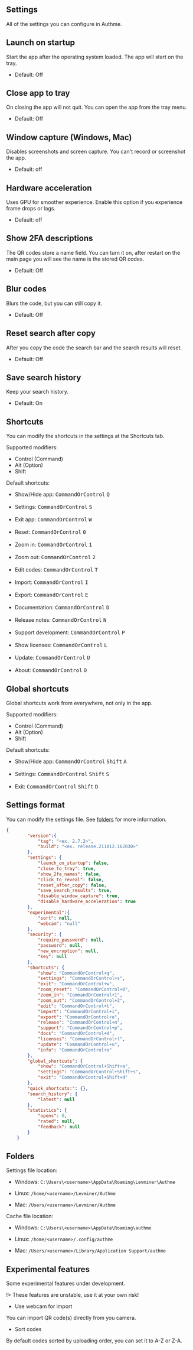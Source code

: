 ## Settings

All of the settings you can configure in Authme.

## Launch on startup

Start the app after the operating system loaded. The app will start on the tray.

-   Default: Off

## Close app to tray

On closing the app will not quit. You can open the app from the tray menu.

-   Default: Off

## Window capture (Windows, Mac)

Disables screenshots and screen capture. You can't record or screenshot the app.

-   Default: off

## Hardware acceleration

Uses GPU for smoother experience. Enable this option if you experience frame drops or lags.

-   Default: off

## Show 2FA descriptions

The QR codes store a name field. You can turn it on, after restart on the main page you will see the name is the stored QR codes.

-   Default: Off

## Blur codes

Blurs the code, but you can still copy it.

-   Default: Off

## Reset search after copy

After you copy the code the search bar and the search results will reset.

-   Default: Off

## Save search history

Keep your search history.

-   Default: On

## Shortcuts

You can modify the shortcuts in the settings at the Shortcuts tab.

Supported modifiers:

-   Control (Command)
-   Alt (Option)
-   Shift

Default shortcuts:

-   Show/Hide app: <kbd>CommandOrControl</kbd> <kbd>Q</kbd>
    <br>
    <br>
-   Settings: <kbd>CommandOrControl</kbd> <kbd>S</kbd>
    <br>
    <br>
-   Exit app: <kbd>CommandOrControl</kbd> <kbd>W</kbd>
    <br>
    <br>
-   Reset: <kbd>CommandOrControl</kbd> <kbd>0</kbd>
    <br>
    <br>
-   Zoom in: <kbd>CommandOrControl</kbd> <kbd>1</kbd>
    <br>
    <br>
-   Zoom out: <kbd>CommandOrControl</kbd> <kbd>2</kbd>
    <br>
    <br>
-   Edit codes: <kbd>CommandOrControl</kbd> <kbd>T</kbd>
    <br>
    <br>
-   Import: <kbd>CommandOrControl</kbd> <kbd>I</kbd>
    <br>
    <br>
-   Export: <kbd>CommandOrControl</kbd> <kbd>E</kbd>
    <br>
    <br>
-   Documentation: <kbd>CommandOrControl</kbd> <kbd>D</kbd>
    <br>
    <br>
-   Release notes: <kbd>CommandOrControl</kbd> <kbd>N</kbd>
    <br>
    <br>
-   Support development: <kbd>CommandOrControl</kbd> <kbd>P</kbd>
    <br>
    <br>
-   Show licenses: <kbd>CommandOrControl</kbd> <kbd>L</kbd>
    <br>
    <br>
-   Update: <kbd>CommandOrControl</kbd> <kbd>U</kbd>
    <br>
    <br>
-   About: <kbd>CommandOrControl</kbd> <kbd>O</kbd>

## Global shortcuts

Global shortcuts work from everywhere, not only in the app.

Supported modifiers:

-   Control (Command)
-   Alt (Option)
-   Shift

Default shortcuts:

-   Show/Hide app: <kbd>CommandOrControl</kbd> <kbd>Shift</kbd> <kbd>A</kbd>
    <br>
    <br>
-   Settings: <kbd>CommandOrControl</kbd> <kbd>Shift</kbd> <kbd>S</kbd>
    <br>
    <br>
-   Exit: <kbd>CommandOrControl</kbd> <kbd>Shift</kbd> <kbd>D</kbd>

## Settings format

You can modify the settings file. See [folders](settings.md?id=folders) for more information.

```json
{
		"version":{
			"tag": "<ex. 2.7.2>",
			"build": "<ex. release.211012.162030>"
		},
		"settings": {
			"launch_on_startup": false,
			"close_to_tray": true,
			"show_2fa_names": false,
			"click_to_reveal": false,
			"reset_after_copy": false,
			"save_search_results": true,
			"disable_window_capture": true,
			"disable_hardware_acceleration": true
		},
		"experimental":{
			"sort": null,
			"webcam": "null"
		},
		"security": {
			"require_password": null,
			"password": null,
			"new_encryption": null,
			"key": null
		},
		"shortcuts": {
			"show": "CommandOrControl+q",
			"settings": "CommandOrControl+s",
			"exit": "CommandOrControl+w",
			"zoom_reset": "CommandOrControl+0",
			"zoom_in": "CommandOrControl+1",
			"zoom_out": "CommandOrControl+2",
			"edit": "CommandOrControl+t",
			"import": "CommandOrControl+i",
			"export": "CommandOrControl+e",
			"release": "CommandOrControl+n",
			"support": "CommandOrControl+p",
			"docs": "CommandOrControl+d",
			"licenses": "CommandOrControl+l",
			"update": "CommandOrControl+u",
			"info": "CommandOrControl+o"
		},
		"global_shortcuts": {
			"show": "CommandOrControl+Shift+a",
			"settings": "CommandOrControl+Shift+s",
			"exit": "CommandOrControl+Shift+d"
		},
		"quick_shortcuts:": {},
		"search_history": {
			"latest": null
		},
		"statistics": {
			"opens": 0,
			"rated": null,
			"feedback": null
		}
	}
```

## Folders

Settings file location:

-   Windows: `C:\Users\<username>\AppData\Roaming\Levminer\Authme`

-   Linux: `/home/<username>/Levminer/Authme`

-   Mac: `/Users/<username>/Levminer/Authme`

Cache file location:

-   Windows: `C:\Users\<username>\AppData\Roaming\authme`

-   Linux: `/home/<username>/.config/authme`

-   Mac: `/Users/<username>/Library/Application Support/authme`

## Experimental features

Some experimental features under development.

!> These features are unstable, use it at your own risk!

-   Use webcam for import

You can import QR code(s) directly from you camera.

-   Sort codes

By default codes sorted by uploading order, you can set it to A-Z or Z-A.
